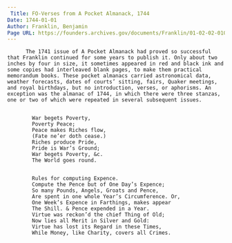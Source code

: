 ```yaml
---
 Title: FO-Verses from A Pocket Almanack, 1744
Date: 1744-01-01
Author: Franklin, Benjamin
Page URL: https://founders.archives.gov/documents/Franklin/01-02-02-0101
---
```


          The 1741 issue of A Pocket Almanack had proved so successful that Franklin continued for some years to publish it. Only about two inches by four in size, it sometimes appeared in red and black ink and some copies had interleaved blank pages, to make them practical memorandum books. These pocket almanacs carried astronomical data, weather forecasts, dates of courts’ sitting, fairs, Quaker meetings, and royal birthdays, but no introduction, verses, or aphorisms. An exception was the almanac of 1744, in which there were three stanzas, one or two of which were repeated in several subsequent issues.
         
          
            War begets Poverty,
            Poverty Peace;
            Peace makes Riches flow,
            (Fate ne’er doth cease.)
            Riches produce Pride,
            Pride is War’s Ground;
            War begets Poverty, &c.
            The World goes round.
          
          
            Rules for computing Expence.
            Compute the Pence but of One Day’s Expence;
            So many Pounds, Angels, Groats and Pence,
            Are spent in one whole Year’s Circumference. Or,
            One Week’s Expence in Farthings, makes appear
            The Shill. & Pence expended in a Year.
            Virtue was reckon’d the chief Thing of Old;
            Now lies all Merit in Silver and Gold:
            Virtue has lost its Regard in these Times,
            While Money, like Charity, covers all Crimes.
          
        
